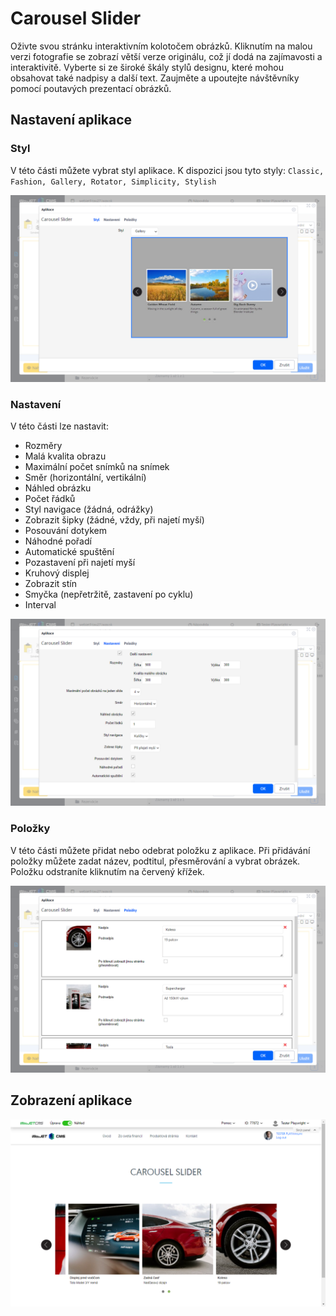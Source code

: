 # Carousel Slider

Oživte svou stránku interaktivním kolotočem obrázků. Kliknutím na malou verzi fotografie se zobrazí větší verze originálu, což jí dodá na zajímavosti a interaktivitě. Vyberte si ze široké škály stylů designu, které mohou obsahovat také nadpisy a další text. Zaujměte a upoutejte návštěvníky pomocí poutavých prezentací obrázků.

## Nastavení aplikace

### Styl

V této části můžete vybrat styl aplikace. K dispozici jsou tyto styly: `Classic, Fashion, Gallery, Rotator, Simplicity, Stylish`

![](editor-style.png)

### Nastavení

V této části lze nastavit:
- Rozměry
- Malá kvalita obrazu
- Maximální počet snímků na snímek
- Směr (horizontální, vertikální)
- Náhled obrázku
- Počet řádků
- Styl navigace (žádná, odrážky)
- Zobrazit šipky (žádné, vždy, při najetí myší)
- Posouvání dotykem
- Náhodné pořadí
- Automatické spuštění
- Pozastavení při najetí myší
- Kruhový displej
- Zobrazit stín
- Smyčka (nepřetržitě, zastavení po cyklu)
- Interval

![](editor-settings.png)

### Položky

V této části můžete přidat nebo odebrat položku z aplikace. Při přidávání položky můžete zadat název, podtitul, přesměrování a vybrat obrázek. Položku odstraníte kliknutím na červený křížek.

![](editor-items.png)

## Zobrazení aplikace

![](carousel.png)
